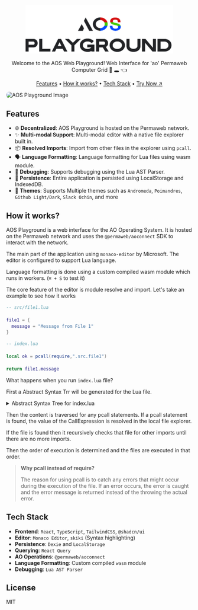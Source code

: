 <p align="center">
  <picture aligh="center">
    <source media="(prefers-color-scheme: dark)" srcset="./public/logo-dark.png">
    <img alt="AOS Playground Logo" src="./public/logo-light.png" width="400px">
  </picture>
</p>

<p align="center">Welcome to the AOS Web Playground! Web Interface for 'ao' Permaweb Computer Grid 🐰 🕳️ 👈</p>

<p align="center">
  <a href="#features">Features</a> •
  <a href="#how-it-works">How it works?</a> •
  <a href="#tech-stack">Tech Stack</a> •
  <a href="https://aos_playground.ar-io.dev">Try Now ↗️</a>
</p>

<img alt="AOS Playground Image" src="https://devnet.irys.xyz/_4HXmADnGz1E0UUzKFOMKHcvX4oy1I3ubq0ZLNrrH5U" style="border-radius: 8px;" >

## Features

- 🌐 **Decentralized**: AOS Playground is hosted on the Permaweb network.
- ✨ **Multi-modal Support**: Multi-modal editor with a native file explorer built in.
- 📦 **Resolved Imports**: Import from other files in the explorer using `pcall`.
- 🗣️ **Language Formatting**: Language formatting for Lua files using wasm module.
- 🐞 **Debugging**: Supports debugging using the Lua AST Parser.
- 💾 **Persistence**: Entire application is persisted using LocalStorage and IndexedDB.
- 🎨 **Themes**: Supports Multiple themes such as `Andromeda`, `Poimandres`, `Github Light/Dark`, `Slack Ochin`, and more

## How it works?

AOS Playground is a web interface for the AO Operating System. It is hosted on the Permaweb network and uses the `@permaweb/aoconnect` SDK to interact with the network.

The main part of the application using `monaco-editor` by Microsoft. The editor is configured to support Lua language.

Language formatting is done using a custom compiled wasm module which runs in workers. (`⌘ + S` to test it)

The core feature of the editor is module resolve and import. Let's take an example to see how it works

```lua
-- src/file1.lua

file1 = {
  message = "Message from File 1"
}
```

```lua
-- index.lua

local ok = pcall(require,".src.file1")

return file1.message
```

What happens when you run `index.lua` file?

First a Abstract Syntax Trr will be generated for the Lua file.

<details>
<summary>
Abstract Syntax Tree for index.lua
</summary>

```json
{
  "type": "Chunk",
  "body": [
    {
      "type": "LocalStatement",
      "variables": [
        {
          "type": "Identifier",
          "name": "ok"
        }
      ],
      "init": [
        {
          "type": "CallExpression",
          "base": {
            "type": "Identifier",
            "name": "pcall"
          },
          "arguments": [
            {
              "type": "Identifier",
              "name": "require"
            },
            {
              "type": "StringLiteral",
              "value": null,
              "raw": "\".src.file1\""
            }
          ]
        }
      ]
    },
    {
      "type": "ReturnStatement",
      "arguments": [
        {
          "type": "MemberExpression",
          "indexer": ".",
          "identifier": {
            "type": "Identifier",
            "name": "message"
          },
          "base": {
            "type": "Identifier",
            "name": "file1"
          }
        }
      ]
    }
  ],
  "comments": [
    {
      "type": "Comment",
      "value": " index.lua",
      "raw": "-- index.lua"
    }
  ]
}
```

</details>

Then the content is traversed for any pcall statements. If a pcall statement is found, the value of the CallExpression is resolved in the local file explorer.

If the file is found then it recursively checks that file for other imports until there are no more imports.

Then the order of execution is determined and the files are executed in that order.

> **Why pcall instead of require?**
>
> The reason for using pcall is to catch any errors that might occur during the execution of the file. If an error occurs, the error is caught and the error message is returned instead of the throwing the actual error.

## Tech Stack

- **Frontend**: `React`, `TypeScript`, `TailwindCSS`, `@shadcn/ui`
- **Editor**: `Monaco Editor`, `skiki` (Syntax highlighting)
- **Persistence**: `Dexie` and `LocalStorage`
- **Querying**: `React Query`
- **AO Operations**: `@permaweb/aoconnect`
- **Language Formatting**: Custom compiled `wasm` module
- **Debugging**: `Lua AST Parser`

## License

MIT
